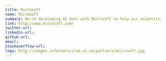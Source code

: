 ```yaml
---
title: Microsoft
name: Microsoft
summary: We're developing AI bots with Microsoft to help our scientists
link: http://www.microsoft.com/
twitter-url: 
linkedin-url: 
github-url: 
email: 
stackoverflow-url: 
logo: http://images.informaticslab.co.uk/partners/microsoft.jpg
---
```


